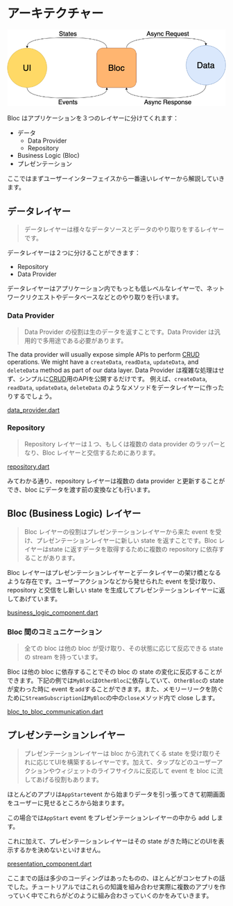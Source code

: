 # アーキテクチャー

![Bloc Architecture](../assets/bloc_architecture.png)

Bloc はアプリケーションを３つのレイヤーに分けてくれます：

- データ
  - Data Provider
  - Repository
- Business Logic (Bloc)
- プレゼンテーション

ここではまずユーザーインターフェイスから一番遠いレイヤーから解説していきます。

## データレイヤー

> データレイヤーは様々なデータソースとデータのやり取りをするレイヤーです。

データレイヤーは２つに分けることができます：

- Repository
- Data Provider

データレイヤーはアプリケーション内でもっとも低レベルなレイヤーで、ネットワークリクエストやデータベースなどとのやり取りを行います。

### Data Provider

> Data Provider の役割は生のデータを返すことです。Data Provider は汎用的で多用途である必要があります。

The data provider will usually expose simple APIs to perform [CRUD](https://en.wikipedia.org/wiki/Create,_read,_update_and_delete) operations.
We might have a `createData`, `readData`, `updateData`, and `deleteData` method as part of our data layer.
Data Provider は複雑な処理はせず、シンプルに[CRUD](https://en.wikipedia.org/wiki/Create,_read,_update_and_delete)用のAPIを公開するだけです。
例えば、`createData`, `readData`, `updateData`, `deleteData` のようなメソッドをデータレイヤーに作ったりするでしょう。

[data_provider.dart](../_snippets/architecture/data_provider.dart.md ':include')

### Repository

> Repository レイヤーは１つ、もしくは複数の data provider のラッパーとなり、Bloc レイヤーと交信するためにあります。

[repository.dart](../_snippets/architecture/repository.dart.md ':include')

みてわかる通り、repository レイヤーは複数の data provider と更新することができ、bloc にデータを渡す前の変換なども行います。

## Bloc (Business Logic) レイヤー

> Bloc レイヤーの役割はプレゼンテーションレイヤーから来た event を受け、プレゼンテーションレイヤーに新しい state を返すことです。Bloc レイヤーはstate に返すデータを取得するために複数の repository に依存することがあります。

Bloc レイヤーはプレゼンテーションレイヤーとデータレイヤーの架け橋となるような存在です。ユーザーアクションなどから発せられた event を受け取り、repository と交信をし新しい state を生成してプレゼンテーションレイヤーに返してあげています。

[business_logic_component.dart](../_snippets/architecture/business_logic_component.dart.md ':include')

### Bloc 間のコミュニケーション

> 全ての bloc は他の bloc が受け取り、その状態に応じて反応できる state の stream を持っています。

Bloc は他の bloc に依存することでその bloc の state の変化に反応することができます。下記の例では`MyBloc`は`OtherBloc`に依存していて、`OtherBloc`の state が変わった時に event を`add`することができます。また、メモリーリークを防ぐために`StreamSubscription`は`MyBloc`の中の`close`メソッド内で close します。

[bloc_to_bloc_communication.dart](../_snippets/architecture/bloc_to_bloc_communication.dart.md ':include')

## プレゼンテーションレイヤー

> プレゼンテーションレイヤーは bloc から流れてくる state を受け取りそれに応じてUIを構築するレイヤーです。加えて、タップなどのユーザーアクションやウィジェットのライフサイクルに反応して event を bloc に流してあげる役割もあります。

ほとんどのアプリは`AppStart`event から始まりデータを引っ張ってきて初期画面をユーザーに見せるところから始まります。

この場合では`AppStart` event をプレゼンテーションレイヤーの中から add します。

これに加えて、プレゼンテーションレイヤーはその state がきた時にどのUIを表示するかを決めないといけません。

[presentation_component.dart](../_snippets/architecture/presentation_component.dart.md ':include')

ここまでの話は多少のコーディングはあったものの、ほとんどがコンセプトの話でした。チュートリアルではこれらの知識を組み合わせ実際に複数のアプリを作っていく中でこれらがどのように組み合わさっていくのかをみていきます。
